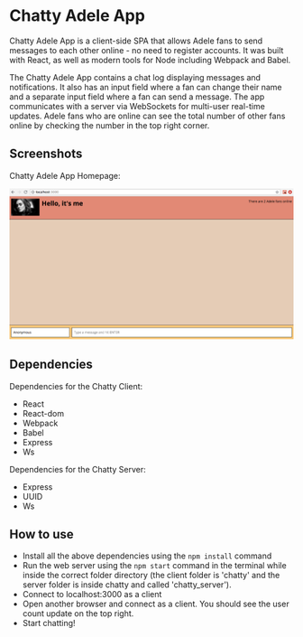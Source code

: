 # Chatty Adele App

Chatty Adele App is a client-side SPA that allows Adele fans to send messages to each other online - no need to register accounts. It was built with React, as well as modern tools for Node including Webpack and Babel.

The Chatty Adele App contains a chat log displaying messages and notifications. It also has an input field where a fan can change their name and a separate input field where a fan can send a message. The app communicates with a server via WebSockets for multi-user real-time updates. Adele fans who are online can see the total number of other fans online by checking the number in the top right corner.

## Screenshots

Chatty Adele App Homepage:

![alt tag](https://github.com/ap2006/chattyapp/blob/master/docs/chatty_adele_app_no_chats.png "Chatty Adele App Homepage")



## Dependencies

Dependencies for the Chatty Client:
- React
- React-dom
- Webpack
- Babel
- Express
- Ws

Dependencies for the Chatty Server:
- Express
- UUID
- Ws

## How to use
- Install all the above dependencies using the `npm install` command
- Run the web server using the `npm start` command in the terminal while inside the correct folder directory (the client folder is 'chatty' and the server folder is inside chatty and called 'chatty_server').
- Connect to localhost:3000 as a client
- Open another browser and connect as a client. You should see the user count update on the top right.
- Start chatting!
